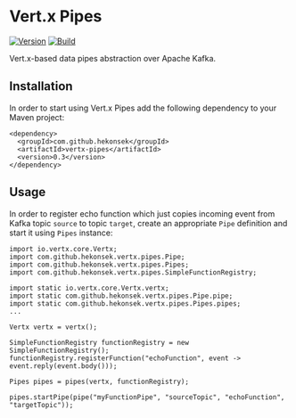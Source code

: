 # Vert.x Pipes

[![Version](https://img.shields.io/badge/Vert.x%20Pipes-0.3-blue.svg)](https://github.com/hekonsek/vertx-pipes/releases)
[![Build](https://api.travis-ci.org/hekonsek/vertx-pipes.svg)](https://travis-ci.org/hekonsek/vertx-pipes)

Vert.x-based data pipes abstraction over Apache Kafka.

## Installation

In order to start using Vert.x Pipes add the following dependency to your Maven project:

    <dependency>
      <groupId>com.github.hekonsek</groupId>
      <artifactId>vertx-pipes</artifactId>
      <version>0.3</version>
    </dependency>

## Usage

In order to register echo function which just copies incoming event from Kafka topic `source` to topic `target`,
create an appropriate `Pipe` definition and start it using `Pipes` instance:

```
import io.vertx.core.Vertx;
import com.github.hekonsek.vertx.pipes.Pipe;
import com.github.hekonsek.vertx.pipes.Pipes;
import com.github.hekonsek.vertx.pipes.SimpleFunctionRegistry;

import static io.vertx.core.Vertx.vertx;
import static com.github.hekonsek.vertx.pipes.Pipe.pipe;
import static com.github.hekonsek.vertx.pipes.Pipes.pipes;
...

Vertx vertx = vertx();

SimpleFunctionRegistry functionRegistry = new SimpleFunctionRegistry();
functionRegistry.registerFunction("echoFunction", event -> event.reply(event.body()));

Pipes pipes = pipes(vertx, functionRegistry);

pipes.startPipe(pipe("myFunctionPipe", "sourceTopic", "echoFunction", "targetTopic"));
```